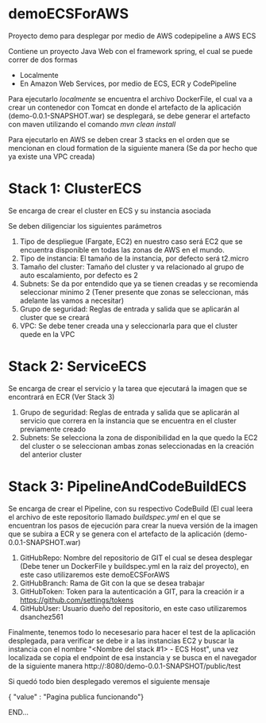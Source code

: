 # demoECSForAWS
Proyecto demo para desplegar por medio de AWS codepipeline a AWS ECS

Contiene un proyecto Java Web con el framework spring, el cual se puede correr de dos formas

- Localmente
- En Amazon Web Services, por medio de ECS, ECR y CodePipeline

Para ejecutarlo *localmente* se encuentra el archivo DockerFile, el cual va a crear un contenedor con Tomcat en donde el artefacto de la aplicación (demo-0.0.1-SNAPSHOT.war) se desplegará, se debe generar el artefacto con maven utilizando el comando *mvn clean install*

Para ejecutarlo en AWS se deben crear 3 stacks en el orden que se mencionan en cloud formation de la siguiente manera (Se da por hecho que ya existe una VPC creada)

# Stack 1: ClusterECS

Se encarga de crear el cluster en ECS y su instancia asociada

Se deben diligenciar los siguientes parámetros
1. Tipo de despliegue (Fargate, EC2) en nuestro caso será EC2 que se encuentra disponible en todas las zonas de AWS en el mundo.
2. Tipo de instancia: El tamaño de la instancia, por defecto será t2.micro
3. Tamaño del cluster: Tamaño del cluster y va relacionado al grupo de auto escalamiento, por defecto es 2
4. Subnets: Se da por entendido que ya se tienen creadas y se recomienda seleccionar minimo 2 (Tener presente que zonas se seleccionan, más adelante las vamos a necesitar)
5. Grupo de seguridad: Reglas de entrada y salida que se aplicarán al cluster que se creará
6. VPC: Se debe tener creada una y seleccionarla para que el cluster quede en la VPC


# Stack 2: ServiceECS

Se encarga de crear el servicio y la tarea que ejecutará la imagen que se encontrará en ECR (Ver Stack 3)

1. Grupo de seguridad: Reglas de entrada y salida que se aplicarán al servicio que correra en la instancia que se encuentra en el cluster previamente creado
2. Subnets: Se selecciona la zona de disponibilidad en la que quedo la EC2 del cluster o se seleccionan ambas zonas seleccionadas en la creación del anterior cluster


# Stack 3: PipelineAndCodeBuildECS

Se encarga de crear el Pipeline, con su respectivo CodeBuild (El cual leera el archivo de este repositorio llamado *buildspec.yml* en el que se encuentran los pasos de ejecución para crear la nueva versión de la imagen que se subira a ECR y se genera con el artefacto de la aplicación (demo-0.0.1-SNAPSHOT.war)

1. GitHubRepo: Nombre del repositorio de GIT el cual se desea desplegar (Debe tener un DockerFile y buildspec.yml en la raiz del proyecto), en este caso utilizaremos este demoECSForAWS
2. GitHubBranch: Rama de Git con la que se desea trabajar
3. GitHubToken: Token para la autenticación a GIT, para la creación ir a https://github.com/settings/tokens
4. GitHubUser: Usuario dueño del repositorio, en este caso utilizaremos dsanchez561 

Finalmente, tenemos todo lo necesesario para hacer el test de la aplicación desplegada, para verificar se debe ir a las instancias EC2 y buscar la instancia con el nombre "<Nombre del stack #1> - ECS Host", una vez localizada se copia el endpoint de esa instancia y se busca en el navegador de la siguiente manera http://<Endpoint-EC2>:8080/demo-0.0.1-SNAPSHOT/public/test

Si quedó todo bien desplegado veremos el siguiente mensaje

{ "value" : "Pagina publica funcionando"}

END...
